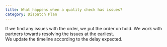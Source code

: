 ```yaml
---
title: What happens when a quality check has issues?
category: Dispatch Plan
---
```

If we find any issues with the order, we put the order on hold. We work with partners towards resolving the issues at the earliest.     
We update the timeline according to the delay expected.
